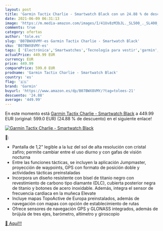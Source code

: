 ```yaml
---
layout: post
title: 'Garmin Tactix Charlie - Smartwatch Black con un 24.88 % de descuento'
date: 2021-06-09 06:31:13
image: 'https://m.media-amazon.com/images/I/41Uv8zM3bJL._SL500_._SL400_.jpg'
comments: true
category: ofertas
author: 'tole.es'
slug: 'B07BWX8VMY-es Garmin Tactix Charlie - Smartwatch Black'
sku: 'B07BWX8VMY-es'
tags: [ 'Electrónica','Smartwatches','Tecnología para vestir','garmin','smartwatch', ]
actualPrice: 449.99 EUR
currency: EUR
price: 449.99
comparePrice: 599.0 EUR
prodname: 'Garmin Tactix Charlie - Smartwatch Black'
country: 'es'
flag: '🇪🇸'
brand: 'Garmin'
buyurl: 'https://www.amazon.es/dp/B07BWX8VMY/?tag=tolees-21'
descuento: '24.88'
average: '449.99'
---
```


En este momento está [Garmin Tactix Charlie - Smartwatch Black](https://www.amazon.es/dp/B07BWX8VMY/?tag=tolees-21) a 449.99 EUR (original: 599.0 EUR) (24.88 %  de descuento) en el siguiente enlace!

[![Garmin Tactix Charlie - Smartwatch Black](https://m.media-amazon.com/images/I/41Uv8zM3bJL._SL500_._SL400_.jpg)](https://www.amazon.es/dp/B07BWX8VMY/?tag=tolees-21)

🔎:

- Pantalla de 1,2" legible a la luz del sol de alta resolución con cristal zafiro; permite cambiar entre el uso diurno y con gafas de visión nocturna
- Entre las funciones tácticas, se incluyen la aplicación Jumpmaster, proyección de waypoints, GPS con formato de posición doble y actividades tácticas preinstaladas
- Incorpora un diseño resistente con bisel de titanio negro con revestimiento de carbono tipo diamante (DLC), cubierta posterior negra de titanio y botones de acero inoxidable. Además, integra el sensor de frecuencia cardiaca en la muñeca Elevate
- Incluye mapas TopoActive de Europa preinstalados, además de navegación con mapas con opción de establecimiento de rutas
- Ofrece sensores de navegación GPS y GLONASS integrados, además de brújula de tres ejes, barómetro, altímetro y giroscopio

[🛒 Aquí!!!](https://www.amazon.es/dp/B07BWX8VMY/?tag=tolees-21)
